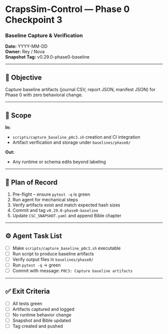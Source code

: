 # CrapsSim-Control — Phase 0 Checkpoint 3  
### Baseline Capture & Verification

**Date:** YYYY-MM-DD  
**Owner:** Rey / Nova  
**Snapshot Tag:** v0.29.0-phase0-baseline  

---

## 🎯 Objective
Capture baseline artifacts (journal CSV, report JSON, manifest JSON) for Phase 0 with zero behavioral change.

---

## 🧭 Scope
**In:**  
- `scripts/capture_baseline_p0c3.sh` creation and CI integration  
- Artifact verification and storage under `baselines/phase0/`  

**Out:**  
- Any runtime or schema edits beyond labeling  

---

## 🧪 Plan of Record
1. Pre-flight – ensure `pytest -q` is green  
2. Run agent for mechanical steps  
3. Verify artifacts exist and match expected hash sizes  
4. Commit and tag `v0.29.0-phase0-baseline`  
5. Update `CSC_SNAPSHOT.yaml` and append Bible chapter  

---

## ⚙️ Agent Task List
- [ ] Make `scripts/capture_baseline_p0c3.sh` executable  
- [ ] Run script to produce baseline artifacts  
- [ ] Verify output files in `baselines/phase0/`  
- [ ] Run `pytest -q` → green  
- [ ] Commit with message: `P0C3: Capture baseline artifacts`  

---

## ✅ Exit Criteria
- [ ] All tests green  
- [ ] Artifacts captured and logged  
- [ ] No runtime behavior change  
- [ ] Snapshot and Bible updated  
- [ ] Tag created and pushed  